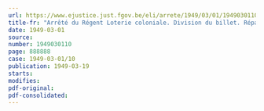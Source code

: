 ```yaml
---
url: https://www.ejustice.just.fgov.be/eli/arrete/1949/03/01/1949030110/justel
title-fr: "Arrêté du Régent Loterie coloniale. Division du billet. Répartition supprimée. Modification"
date: 1949-03-01
source:
number: 1949030110
page: 888888
case: 1949-03-01/10
publication: 1949-03-19
starts:
modifies:
pdf-original:
pdf-consolidated:
---
```


